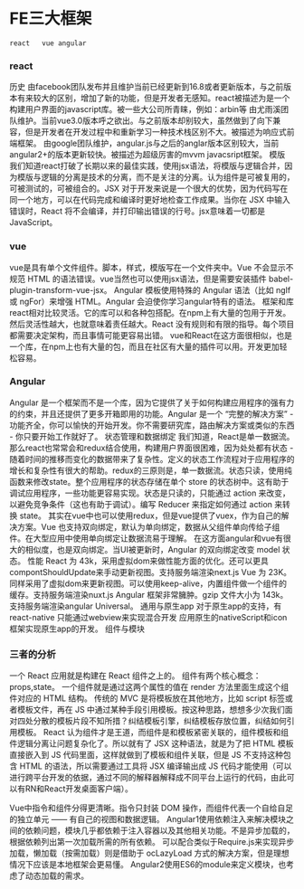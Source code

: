 # FE三大框架

 	react	vue	angular
  
  ### react
  
   历史	由facebook团队发布并且维护当前已经更新到16.8或者更新版本，与之前版本有来较大的区别，增加了新的功能，但是开发者无感知。react被描述为是一个构建用户界面的javascript库。被一些大公司所青睐，例如：arbin等	由尤雨溪团队维护。当前vue3.0版本呼之欲出。与之前版本却别较大，虽然做到了向下兼容，但是开发者在开发过程中和重新学习一种技术栈区别不大。被描述为响应式前端框架。	由google团队维护，angular.js与之后的anglar版本区别较大，当前angular2+的版本更新较快。被描述为超级厉害的mvvm javacsript框架。
模版	我们知道react打破了长期以来的最佳实践，使用jsx语法，将模版与逻辑合并，因为模版与逻辑的分离是技术的分离，而不是关注的分离。认为组件是可被复用的，可被测试的，可被组合的。JSX 对于开发来说是一个很大的优势，因为代码写在同一个地方，可以在代码完成和编译时更好地检查工作成果。当你在 JSX 中输入错误时，React 将不会编译，并打印输出错误的行号。jsx意味着一切都是JavaScript。

### vue

  vue是具有单个文件组件。脚本，样式，模版写在一个文件夹中。Vue 不会显示不规范 HTML 的语法错误。vue当然也可以使用jsx语法，但是需要安装插件 babel-plugin-transform-vue-jsx。	Angular 模板使用特殊的 Angular 语法（比如 ngIf 或 ngFor）来增强 HTML。Angular 会迫使你学习angular特有的语法。
框架和库	react相对比较灵活。它的库可以和各种包搭配。在npm上有大量的包用于开发。然后灵活性越大，也就意味着责任越大。React 没有规则和有限的指导。每个项目都需要决定架构，而且事情可能更容易出错。	vue和React在这方面很相似，也是一个库，在npm上也有大量的包，而且在社区有大量的插件可以用。开发更加轻松容易。	

### Angular

Angular 是一个框架而不是一个库，因为它提供了关于如何构建应用程序的强有力的约束，并且还提供了更多开箱即用的功能。Angular 是一个 “完整的解决方案” - 功能齐全，你可以愉快的开始开发。你不需要研究库，路由解决方案或类似的东西 - 你只要开始工作就好了。
状态管理和数据绑定	我们知道，React是单一数据流。那么react也常常会和redux结合使用，构建用户界面很困难，因为处处都有状态 - 随着时间的推移而变化的数据带来了复杂性。定义的状态工作流程对于应用程序的增长和复杂性有很大的帮助。redux的三原则是，单一数据流。状态只读，使用纯函数来修改state。整个应用程序的状态存储在单个 store 的状态树中。这有助于调试应用程序，一些功能更容易实现。状态是只读的，只能通过 action 来改变，以避免竞争条件（这也有助于调试）。编写 Reducer 来指定如何通过 action 来转换 state。	其实在vue中也可以使用redux，但是vue提供了vuex，作为自己的解决方案。Vue 也支持双向绑定，默认为单向绑定，数据从父组件单向传给子组件。在大型应用中使用单向绑定让数据流易于理解。	在这方面angular和vue有很大的相似度，也是双向绑定。当UI被更新时，Angular 的双向绑定改变 model 状态。
性能	React 为 43k，采用虚拟dom来做性能方面的优化。还可以更具compontShouldUpdate来手动更新视图。支持服务端渲染next.js	Vue 为 23K。同样采用了虚拟dom来更新视图。可以使用keep-alive，内置组件做一个组件的缓存。支持服务端渲染nuxt.js	Angular 框架非常臃肿。gzip 文件大小为 143k。支持服务端渲染angular Universal。
通用与原生app	对于原生app的支持，有react-native	只能通过webview来实现混合开发	应用原生的nativeScript和icon框架实现原生app的开发。
组件与模块	

### 三者的分析

一个 React 应用就是构建在 React 组件之上的。 组件有两个核心概念：props,state。 一个组件就是通过这两个属性的值在 render 方法里面生成这个组件对应的 HTML 结构。
传统的 MVC 是将模板放在其他地方，比如 script 标签或者模板文件，再在 JS 中通过某种手段引用模板。按这种思路，想想多少次我们面对四处分散的模板片段不知所措？纠结模板引擎，纠结模板存放位置，纠结如何引用模板。
React 认为组件才是王道，而组件是和模板紧密关联的，组件模板和组件逻辑分离让问题复杂化了。所以就有了 JSX 这种语法，就是为了把 HTML 模板直接嵌入到 JS 代码里面，这样就做到了模板和组件关联，但是 JS 不支持这种包含 HTML 的语法，所以需要通过工具将 JSX 编译输出成 JS 代码才能使用（可以进行跨平台开发的依据，通过不同的解释器解释成不同平台上运行的代码，由此可以有RN和React开发桌面客户端）。

Vue中指令和组件分得更清晰。指令只封装 DOM 操作，而组件代表一个自给自足的独立单元 —— 有自己的视图和数据逻辑。	Angular1使用依赖注入来解决模块之间的依赖问题，模块几乎都依赖于注入容器以及其他相关功能。不是异步加载的，根据依赖列出第一次加载所需的所有依赖。
可以配合类似于Require.js来实现异步加载，懒加载（按需加载）则是借助于 ocLazyLoad 方式的解决方案，但是理想情况下应该是本地框架会更易懂。
Angular2使用ES6的module来定义模块，也考虑了动态加载的需求。


